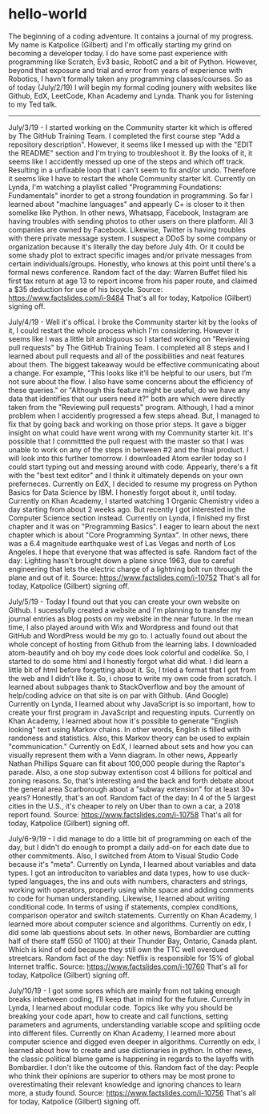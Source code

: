 # hello-world
The beginning of a coding adventure. It contains a journal of my progress. 
My name is Katpolice (Gilbert) and I'm offically starting my grind on becoming a developer today. 
I do have some past experience with programming like Scratch, Ev3 basic, RobotC and a bit of Python.
However, beyond that exposure and trial and error from years of experience with Robotics, I havn't formally taken any programming classes/courses. So as of today (July/2/19) I will begin my formal coding jounery with websites like Github, EdX, LeetCode, Khan Academy and Lynda.
Thank you for listening to my Ted talk. 

--------------------------------------------------------------

July/3/19 - 
I started working on the Community starter kit which is offered by The GitHub Training Team. I completed the first course step "Add a repository description". However, it seems like I messed up with the "EDIT the README" section and I'm trying to troubleshoot it. By the looks of it, it seems like I accidently messed up one of the steps and which off track. Resulting in a unfixable loop that I can't seem to fix and/or undo. Therefore it seems like I have to restart the whole Community starter kit. Currently on Lynda, I'm watching a playlist called "Programming Foundations: Fundamentals" inorder to get a strong foundation in programming. So far I learned about "machine languages" and appearly C+ is closer to it then somelike like Python. 
In other news, Whatsapp, Facebook, Instagram are having troubles with sending photos to other users on there platform. All 3 companies are owned by Facebook. Likewise, Twitter is having troubles with there private message system. I suspect a DDoS by some company or organization because it's literally the day before July 4th. Or it could be some shady plot to extract specific images and/or private messages from certain individuals/groups. Honestly, who knows at this point until there's a formal news conference. 
Random fact of the day: Warren Buffet filed his first tax return at age 13 to report income from his paper route, and claimed a $35 deduction for use of his bicycle. Source: https://www.factslides.com/i-9484 That's all for today, Katpolice (Gilbert) signing off. 

July/4/19 - 
Well it's offical. I broke the Community starter kit by the looks of it, I could restart the whole process which I'm considering. However it seems like I was a little bit ambiguous so I started working on "Reviewing pull requests" by The GitHub Training Team. I completed all 8 steps and I learned about pull requests and all of the possibilities and neat features about them. The biggest takeaway would be effective communicating about a change. For example, "This looks like it’ll be helpful to our users, but I’m not sure about the flow. I also have some concerns about the efficiency of these queries." or "Although this feature might be useful, do we have any data that identifies that our users need it?" both are which were directly taken from the "Reviewing pull requests" program. Although, I had a minor problem when I accidently progressed a few steps ahead. But, I managed to fix that by going back and working on those prior steps. It gave a bigger insight on what could have went wrong with my Community starter kit. It's possible that I committted the pull request with the master so that I was unable to work on any of the steps in between #2 and the final product. I will look into this further tomorrow. I downloaded Atom eariler today so I could start typing out and messing around with code. Appearly, there's a fit with the "best text editor" and I think it ultimately depends on your own preferneces. Currently on EdX, I decided to resume my progress on Python Basics for Data Science by IBM. I honestly forgot about it, until today. Currently on Khan Academy, I started watching 1 Organic Chemistry video a day starting from about 2 weeks ago. But recently I got interested in the Computer Science section instead. Currently on Lynda, I finished my first chapter and it was on "Programming Basics". I eager to learn about the next chapter which is about "Core Programming Syntax". In other news, there was a 6.4 magnitude earthquake west of Las Vegas and north of Los Angeles. I hope that everyone that was affected is safe. Random fact of the day: Lighting hasn't brought down a plane since 1963, due to careful engineering that lets the electric charge of a lightning bolt run through the plane and out of it. Source: https://www.factslides.com/i-10752 That's all for today, Katpolice (Gilbert) signing off. 

July/5/19 - Today I found out that you can create your own website on Github. I sucessfully created a website and I'm planning to transfer my journal entries as blog posts on my website in the near future. In the mean time, I also played around with Wix and Wordpress and found out that GitHub and WordPress would be my go to. I actually found out about the whole concept of hosting from Github from the learning labs. I downloaded atom-beautify and oh boy my code does look colorful and codelike. So, I started to do some html and I honestly forgot what did what. I did learn a little bit of html before forgetting about it. So, I tried a format that I got from the web and I didn't like it. So, i chose to write my own code from scratch. I learned about subpages thank to StackOverflow and boy the amount of help/coding advice on that site is on par with Github. (And Google) Currently on Lynda, I learned about why JavaScript is so important, how to create your first program in JavaScript and requesting inputs. Currently on Khan Academy, I learned about how it's possible to generate "English looking" text using Markov chains. In other words, English is filled with randoness and statistics. Also, this Markov theory can be used to explain "communication." Currently on EdX, I learned about sets and how you can visually represent them with a Venn diagram. In other news, Appearly Nathan Phillips Square can fit about 100,000 people during the Raptor's parade. Also, a one stop subway extentison cost 4 billions for poltical and zoning reasons. So, that's interesting and the back and forth debate about the general area Scarborough about a "subway extension" for at least 30+ years? Honestly, that's an oof. Random fact of the day: In 4 of the 5 largest cities in the U.S., it's cheaper to rely on Uber than to own a car, a 2018 report found. Source: https://www.factslides.com/i-10758 That's all for today, Katpolice (Gilbert) signing off. 

July/6-9/19 - I did manage to do a little bit of programming on each of the day, but I didn't do enough to prompt a daily add-on for each date due to other commitments. Also, I switched from Atom to Visual Studio Code because it's "meta". Currently on Lynda, I learned about variables and data types. I got an introduciton to variables and data types, how to use duck-typed languages, the ins and outs with numbers, characters and strings, working with operators, properly using white space and adding comments to code for human understanding. Likewise, I learned about writing conditional code. In terms of using if statements, complex conditions, comparison operator and switch statements. Currently on Khan Academy, I learned more about computer science and algorithms. Currently on edx, I did some lab questions about sets. In other news, Bombardier are cutting half of there staff (550 of 1100) at their Thunder Bay, Ontario, Canada plant. Which is kind of odd because they still own the TTC well overdued streetcars. Random fact of the day: Netflix is responsible for 15% of global Internet traffic. Source: https://www.factslides.com/i-10760 That's all for today, Katpolice (Gilbert) signing off. 

July/10/19 - I got some sores which are mainly from not taking enough breaks inbetween coding, I'll keep that in mind for the future. Currently in Lynda, I learned about modular code. Topics like why you should be breaking your code apart, how to create and call functions, setting parameters and agruments, understanding variable scope and splitiing ocde into different files. Currently on Khan Academy, I learned more about computer science and digged even deeper in algorithms. Currently on edx, I learned about how to create and use dictionaries in python. In other news, the classic political blame game is happening in regards to the layoffs with Bombardier. I don't like the outcome of this. Random fact of the day: People who think their opinions are superior to others may be most prone to overestimating their relevant knowledge and ignoring chances to learn more, a study found. Source: https://www.factslides.com/i-10756 That's all for today, Katpolice (Gilbert) signing off. 
